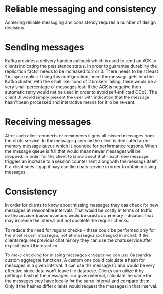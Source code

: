 # Reliable messaging and consistency

Achieving reliable messaging and consistency requires a number of design decisions. 

# Sending messages

Kafka provides a delivery handler callback which is used to send an ACK to clients indicating the persistence status. In order to guarantee durability the replication factor needs to be increased to 2 or 3. There needs to be at least 1 in-sync replica. Using this configuration, once the message gets into the Kafka cluster, with the small likelihood of 2 brokers failing, there would be a very small percentage of messages lost. If the ACK is negative then automatic retry would not be used in order to avoid self-inflicted DDoS. The client UI would simply present the user with indication that the message hasn't been processed and interactive means for it to be re-sent.

# Receiving messages

After each client connects or reconnects it gets all missed messages from the chats service. In the messaging service the client is dedicated an in-memory message queue which is bounded for performance reasons. When the message queue is full that would mean newer messages will be dropped. In order for the client to know about that - each new message triggers an increase to a session counter sent along with the message itself. If a client sees a gap it may use the chats service in order to obtain missing messages.

# Consistency

In order for clients to know about missing messages they can check for new messages at reasonable intervals. That would be costly in terms of traffic so the session-based counters could be used as a primary indicator. That may increase the interval but not obsolete the regular checks.

To reduce the need for regular checks - these could be performed only for the most recent messages, not all messages exchanged in a chat. If the clients requires previous chat history they can use the chats service after explicit user UI interaction.

To make checking for missing messages cheaper we can use Cassandra custom aggregate functions. A custom one could calculate a hash for messages in a given interval. It can use the message ID and would be very effective since data won't leave the database. Clients can utilize it by getting a hash of the messages in a given interval, calculate the same for the messages they have locally for the same interval and compare them. Only if the hashes differ clients would request the messages in that interval.
